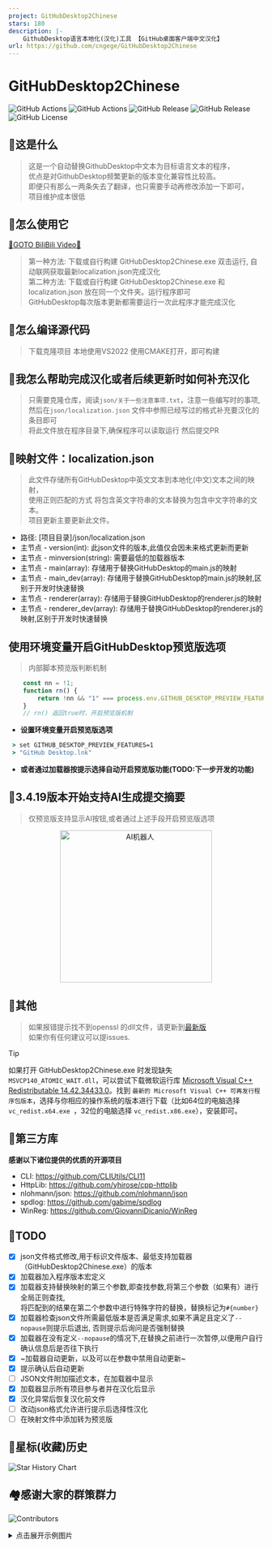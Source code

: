 ```yaml
---
project: GitHubDesktop2Chinese
stars: 180
description: |-
    GithubDesktop语言本地化(汉化)工具 【GitHub桌面客户端中文汉化】
url: https://github.com/cngege/GitHubDesktop2Chinese
---
```


# GitHubDesktop2Chinese

![GitHub Actions](https://img.shields.io/github/actions/workflow/status/cngege/GitHubDesktop2Chinese/build.yml)
![GitHub Actions](https://img.shields.io/github/actions/workflow/status/cngege/GitHubDesktop2Chinese/check.yml?label=json检查)
![GitHub Release](https://img.shields.io/github/v/release/cngege/GitHubDesktop2Chinese)
![GitHub Release](https://img.shields.io/badge/Cpp-json-blue?logo=cplusplus)
![GitHub License](https://img.shields.io/github/license/cngege/GitHubDesktop2Chinese)



## 🥮这是什么

> 这是一个自动替换GithubDesktop中文本为目标语言文本的程序，  
  优点是对GithubDesktop频繁更新的版本变化兼容性比较高。  
  即便只有那么一两条失去了翻译，也只需要手动再修改添加一下即可，  
  项目维护成本很低  

## 🎯怎么使用它

[🎀GOTO BiliBili Video🎀](https://www.bilibili.com/video/BV17HpSeHEaC/)

> 第一种方法: 下载或自行构建 GitHubDesktop2Chinese.exe 双击运行, 自动联网获取最新localization.json完成汉化  
  第二种方法: 下载或自行构建 GitHubDesktop2Chinese.exe  和 localization.json  放在同一个文件夹。运行程序即可  
  GitHubDesktop每次版本更新都需要运行一次此程序才能完成汉化

## 🎏怎么编译源代码

> 下载克隆项目 本地使用VS2022 使用CMAKE打开，即可构建

## 👕我怎么帮助完成汉化或者后续更新时如何补充汉化

> 只需要克隆仓库，阅读`json/关于一些注意事项.txt`，注意一些编写时的事项, 然后在`json/localization.json` 文件中参照已经写过的格式补充要汉化的条目即可  
  将此文件放在程序目录下,确保程序可以读取运行 然后提交PR

## 🍬映射文件：localization.json
> 此文件存储所有GitHubDesktop中英文文本到本地化(中文)文本之间的映射，  
  使用正则匹配的方式 将包含英文字符串的文本替换为包含中文字符串的文本。  
  项目更新主要更新此文件。

- 路径: [项目目录]/json/localization.json
- 主节点 - version(int): 此json文件的版本,此值仅会因未来格式更新而更新
- 主节点 - minversion(string): 需要最低的加载器版本
- 主节点 - main(array): 存储用于替换GitHubDesktop的main.js的映射
- 主节点 - main_dev(array): 存储用于替换GitHubDesktop的main.js的映射,区别于开发时快速替换
- 主节点 - renderer(array): 存储用于替换GitHubDesktop的renderer.js的映射
- 主节点 - renderer_dev(array): 存储用于替换GitHubDesktop的renderer.js的映射,区别于开发时快速替换

## 使用环境变量开启GitHubDesktop预览版选项
> 内部脚本预览版判断机制  
```javascript
	const nn = !1;
	function rn() {
		return !nn && "1" === process.env.GITHUB_DESKTOP_PREVIEW_FEATURES
	}
	// rn() 返回true时，开启预览版机制
```

 - **设置环境变量开启预览版选项**  

```cmd
 > set GITHUB_DESKTOP_PREVIEW_FEATURES=1
 > "GitHub Desktop.lnk"
```
 - **或者通过加载器按提示选择自动开启预览版功能(TODO:下一步开发的功能)**

## 🤖3.4.19版本开始支持AI生成提交摘要
> 仅预览版支持显示AI按钮,或者通过上述手段开启预览版选项

<p align="center">
  <img src="https://github.com/user-attachments/assets/cf9eff13-4bfc-4965-ac09-15d9e4d2b6dc" alt="AI机器人" width="300px">
</p>

## 🧭其他

> 如果报错提示找不到openssl 的dll文件，请更新到[最新版](https://github.com/cngege/GitHubDesktop2Chinese/releases)   
  如果你有任何建议可以提issues.

> [!tip]
> 如果打开 GitHubDesktop2Chinese.exe 时发现缺失 `MSVCP140_ATOMIC_WAIT.dll`，可以尝试下载微软运行库 [Microsoft Visual C++ Redistributable 14.42.34433.0](https://learn.microsoft.com/zh-cn/cpp/windows/latest-supported-vc-redist?view=msvc-170)。找到 `最新的 Microsoft Visual C++ 可再发行程序包版本`，选择与你相应的操作系统的版本进行下载（比如64位的电脑选择 `vc_redist.x64.exe	`，32位的电脑选择 `vc_redist.x86.exe`），安装即可。

## 🍬第三方库  
**感谢以下诸位提供的优质的开源项目**  

- CLI: https://github.com/CLIUtils/CLI11  
- HttpLib: https://github.com/yhirose/cpp-httplib  
- nlohmann/json: https://github.com/nlohmann/json  
- spdlog: https://github.com/gabime/spdlog  
- WinReg: https://github.com/GiovanniDicanio/WinReg  

## 🎋TODO  
 - [x] json文件格式修改,用于标识文件版本、最低支持加载器（GitHubDesktop2Chinese.exe）的版本
 - [x] 加载器加入程序版本宏定义
 - [x] 加载器支持替换映射的第三个参数,即查找参数,将第三个参数（如果有）进行全局正则查找,  
       将匹配到的结果在第二个参数中进行特殊字符的替换，替换标记为`#{number}`
 - [x] 加载器检查json文件所需最低版本是否满足需求,如果不满足且定义了`--nopause`则提示后退出,
       否则提示后询问是否强制替换
 - [x] 加载器在没有定义`--nopause`的情况下,在替换之前进行一次暂停,以便用户自行确认信息后是否往下执行
 - [x] ~加载器自动更新，以及可以在参数中禁用自动更新~
 - [x] 提示确认后自动更新
 - [ ] JSON文件附加描述文本，在加载器中显示
 - [x] 加载器显示所有项目参与者并在汉化后显示
 - [x] 汉化异常后恢复汉化前文件
 - [ ] 改动json格式允许进行提示后选择性汉化
 - [ ] 在映射文件中添加转为预览版

## 🍬星标(收藏)历史
![Star History Chart](https://api.star-history.com/svg?repos=cngege/GitHubDesktop2Chinese&type=Date)

## 🏘️感谢大家的群策群力  
![Contributors](https://contrib.rocks/image?repo=cngege/GitHubDesktop2Chinese)

<details>
    <summary>点击展开示例图片</summary>
<img src="https://github.com/lkyero/GitHubDesktop_zh/assets/28597788/3023d028-8f63-4919-8900-ab3e953a1f76" alt="展示图" />
</details>

